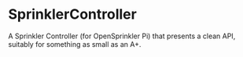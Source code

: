 # SprinklerController
A Sprinkler Controller (for OpenSprinkler Pi) that presents a clean API, suitably for something as small as an A+.
